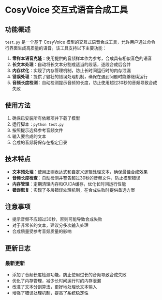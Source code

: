 # CosyVoice 交互式语音合成工具

## 功能概述

`test.py` 是一个基于 CosyVoice 模型的交互式语音合成工具，允许用户通过命令行界面生成高质量的语音。该工具支持以下主要功能：

1. **零样本语音克隆**：使用提供的音频样本作为参考，合成具有相似音色的语音
2. **长文本处理**：自动将长文本分割成适当的段落，逐段合成后合并
3. **内存优化**：实现了内存管理机制，防止长时间运行时的内存泄漏
4. **错误处理**：提供了健壮的错误处理机制，确保在遇到问题时能够继续运行
5. **音频长度检测**：自动检测提示音频的长度，防止使用超过30秒的音频导致合成失败

## 使用方法

1. 确保已安装所有依赖项并下载了模型
2. 运行脚本：`python test.py`
3. 按照提示选择参考音频文件
4. 输入要合成的文本
5. 合成的音频将保存在指定目录

## 技术特点

- **文本预处理**：使用正则表达式和自定义逻辑处理文本，确保最佳合成效果
- **音频长度检查**：自动检测并警告超过30秒的音频文件，防止模型错误
- **内存管理**：定期清理内存和CUDA缓存，优化长时间运行性能
- **错误恢复**：实现了多层错误处理机制，在合成失败时提供备选方案

## 注意事项

- 提示音频不应超过30秒，否则可能导致合成失败
- 对于非常长的文本，建议分多次输入处理
- 合成质量受参考音频质量的影响

## 更新日志

### 最新更新

- 添加了音频长度检测功能，防止使用过长的音频导致合成失败
- 优化了内存管理，减少长时间运行时的内存泄漏
- 改进了文本分割算法，更好地处理长文本输入
- 增强了错误处理机制，提高了系统稳定性
